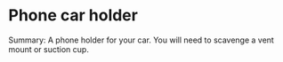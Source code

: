 # Phone car holder

Summary: A phone holder for your car. You will need to scavenge a vent mount or suction cup.

